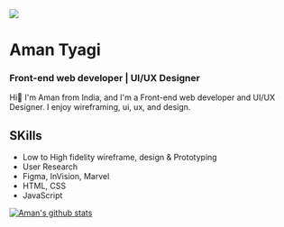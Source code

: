 <img src="https://pbs.twimg.com/profile_banners/815455232192811013/1626892109/600x200">

# Aman Tyagi
### Front-end web developer | UI/UX Designer
Hi👋 I'm Aman from India, and I'm a Front-end web developer and UI/UX Designer. I enjoy wireframing, ui, ux, and design.

## SKills

- Low to High fidelity wireframe, design & Prototyping
- User Research
- Figma, InVision, Marvel
- HTML, CSS
- JavaScript


<!-- 
[![Spotify](https://github-readme-remake.vercel.app/api/spotify)](https://open.spotify.com/playlist/0VZLNEZRlZJG8Ggd04e25U?si=9d2daea1a3494255)
 -->

<!--
- 🔭 I’m currently working on ...
- 🌱 I’m currently learning ...
- 👯 I’m looking to collaborate on ...
- 🤔 I’m looking for help with ...
- 💬 Ask me about ...
- 📫 How to reach me: ...
- 😄 Pronouns: ...
- ⚡ Fun fact: ...
-->


 
[![Aman's github stats](https://github-readme-stats.vercel.app/api?username=amantyagi994&include_all_commits=true&count_private=true&show_icons=true&line_height=20&title_color=FFFFFF&icon_color=FFFFFF&text_color=FFFFFF&bg_color=0D1117)](https://github.com/anuraghazra/github-readme-stats)

